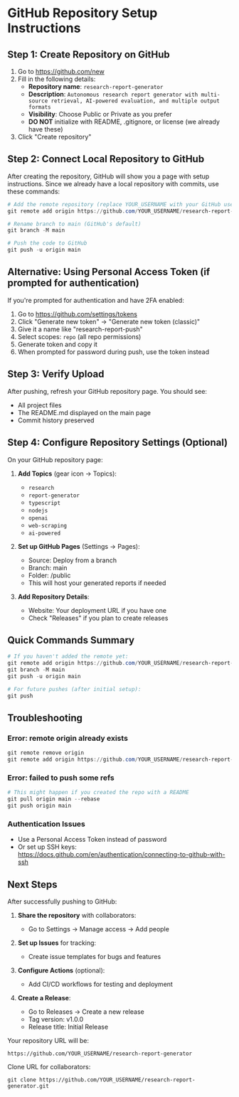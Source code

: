 # GitHub Repository Setup Instructions

## Step 1: Create Repository on GitHub

1. Go to https://github.com/new
2. Fill in the following details:
   - **Repository name**: `research-report-generator`
   - **Description**: `Autonomous research report generator with multi-source retrieval, AI-powered evaluation, and multiple output formats`
   - **Visibility**: Choose Public or Private as you prefer
   - **DO NOT** initialize with README, .gitignore, or license (we already have these)
3. Click "Create repository"

## Step 2: Connect Local Repository to GitHub

After creating the repository, GitHub will show you a page with setup instructions. 
Since we already have a local repository with commits, use these commands:

```powershell
# Add the remote repository (replace YOUR_USERNAME with your GitHub username)
git remote add origin https://github.com/YOUR_USERNAME/research-report-generator.git

# Rename branch to main (GitHub's default)
git branch -M main

# Push the code to GitHub
git push -u origin main
```

## Alternative: Using Personal Access Token (if prompted for authentication)

If you're prompted for authentication and have 2FA enabled:

1. Go to https://github.com/settings/tokens
2. Click "Generate new token" → "Generate new token (classic)"
3. Give it a name like "research-report-push"
4. Select scopes: `repo` (all repo permissions)
5. Generate token and copy it
6. When prompted for password during push, use the token instead

## Step 3: Verify Upload

After pushing, refresh your GitHub repository page. You should see:
- All project files
- The README.md displayed on the main page
- Commit history preserved

## Step 4: Configure Repository Settings (Optional)

On your GitHub repository page:

1. **Add Topics** (gear icon → Topics):
   - `research`
   - `report-generator`
   - `typescript`
   - `nodejs`
   - `openai`
   - `web-scraping`
   - `ai-powered`

2. **Set up GitHub Pages** (Settings → Pages):
   - Source: Deploy from a branch
   - Branch: main
   - Folder: /public
   - This will host your generated reports if needed

3. **Add Repository Details**:
   - Website: Your deployment URL if you have one
   - Check "Releases" if you plan to create releases

## Quick Commands Summary

```powershell
# If you haven't added the remote yet:
git remote add origin https://github.com/YOUR_USERNAME/research-report-generator.git
git branch -M main
git push -u origin main

# For future pushes (after initial setup):
git push
```

## Troubleshooting

### Error: remote origin already exists
```powershell
git remote remove origin
git remote add origin https://github.com/YOUR_USERNAME/research-report-generator.git
```

### Error: failed to push some refs
```powershell
# This might happen if you created the repo with a README
git pull origin main --rebase
git push origin main
```

### Authentication Issues
- Use a Personal Access Token instead of password
- Or set up SSH keys: https://docs.github.com/en/authentication/connecting-to-github-with-ssh

## Next Steps

After successfully pushing to GitHub:

1. **Share the repository** with collaborators:
   - Go to Settings → Manage access → Add people

2. **Set up Issues** for tracking:
   - Create issue templates for bugs and features

3. **Configure Actions** (optional):
   - Add CI/CD workflows for testing and deployment

4. **Create a Release**:
   - Go to Releases → Create a new release
   - Tag version: v1.0.0
   - Release title: Initial Release

Your repository URL will be:
```
https://github.com/YOUR_USERNAME/research-report-generator
```

Clone URL for collaborators:
```
git clone https://github.com/YOUR_USERNAME/research-report-generator.git
```
